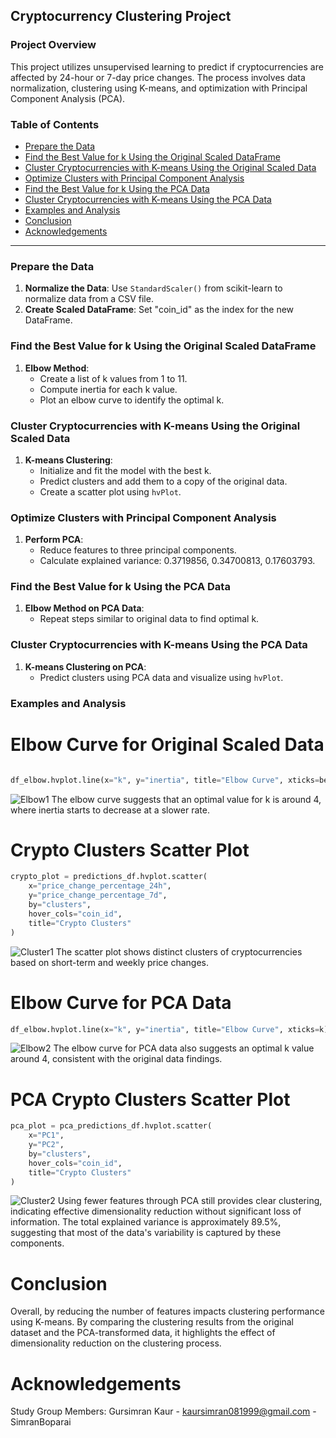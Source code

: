 ## Cryptocurrency Clustering Project

### Project Overview

This project utilizes unsupervised learning to predict if cryptocurrencies are affected by 24-hour or 7-day price changes. The process involves data normalization, clustering using K-means, and optimization with Principal Component Analysis (PCA).

### Table of Contents
- [Prepare the Data](#prepare-the-data)
- [Find the Best Value for k Using the Original Scaled DataFrame](#find-the-best-value-for-k-using-the-original-scaled-dataframe)
- [Cluster Cryptocurrencies with K-means Using the Original Scaled Data](#cluster-cryptocurrencies-with-k-means-using-the-original-scaled-data)
- [Optimize Clusters with Principal Component Analysis](#optimize-clusters-with-principal-component-analysis)
- [Find the Best Value for k Using the PCA Data](#find-the-best-value-for-k-using-the-pca-data)
- [Cluster Cryptocurrencies with K-means Using the PCA Data](#cluster-cryptocurrencies-with-k-means-using-the-pca-data)
- [Examples and Analysis](#examples-and-analysis)
- [Conclusion](#conclusion)
- [Acknowledgements](#acknowledgements)

---

### Prepare the Data

1. **Normalize the Data**: Use `StandardScaler()` from scikit-learn to normalize data from a CSV file.
2. **Create Scaled DataFrame**: Set "coin_id" as the index for the new DataFrame.

### Find the Best Value for k Using the Original Scaled DataFrame

1. **Elbow Method**:
   - Create a list of k values from 1 to 11.
   - Compute inertia for each k value.
   - Plot an elbow curve to identify the optimal k.

### Cluster Cryptocurrencies with K-means Using the Original Scaled Data

1. **K-means Clustering**:
   - Initialize and fit the model with the best k.
   - Predict clusters and add them to a copy of the original data.
   - Create a scatter plot using `hvPlot`.

### Optimize Clusters with Principal Component Analysis

1. **Perform PCA**:
   - Reduce features to three principal components.
   - Calculate explained variance: 0.3719856, 0.34700813, 0.17603793.

### Find the Best Value for k Using the PCA Data

1. **Elbow Method on PCA Data**:
   - Repeat steps similar to original data to find optimal k.

### Cluster Cryptocurrencies with K-means Using the PCA Data

1. **K-means Clustering on PCA**:
   - Predict clusters using PCA data and visualize using `hvPlot`.

### Examples and Analysis

# Elbow Curve for Original Scaled Data
```python

df_elbow.hvplot.line(x="k", y="inertia", title="Elbow Curve", xticks=best_k)
```
![Elbow1](https://github.com/omidk414/CryptoClustering/blob/main/images/elbow1.png)
The elbow curve suggests that an optimal value for k is around 4, where inertia starts to decrease at a slower rate.

# Crypto Clusters Scatter Plot
```python
crypto_plot = predictions_df.hvplot.scatter(
    x="price_change_percentage_24h",
    y="price_change_percentage_7d",
    by="clusters",
    hover_cols="coin_id",
    title="Crypto Clusters"
)
```
![Cluster1](https://github.com/omidk414/CryptoClustering/blob/main/images/cluster1.png)
The scatter plot shows distinct clusters of cryptocurrencies based on short-term and weekly price changes.

# Elbow Curve for PCA Data
```python
df_elbow.hvplot.line(x="k", y="inertia", title="Elbow Curve", xticks=k)
```
![Elbow2](https://github.com/omidk414/CryptoClustering/blob/main/images/elbow2.png)
The elbow curve for PCA data also suggests an optimal k value around 4, consistent with the original data findings.

# PCA Crypto Clusters Scatter Plot
```python
pca_plot = pca_predictions_df.hvplot.scatter(
    x="PC1",
    y="PC2",
    by="clusters",
    hover_cols="coin_id",
    title="Crypto Clusters"
)
```
![Cluster2](https://github.com/omidk414/CryptoClustering/blob/main/images/cluster2.png)
Using fewer features through PCA still provides clear clustering, indicating effective dimensionality reduction without significant loss of information. The total explained variance is approximately 89.5%, suggesting that most of the data's variability is captured by these components.

# Conclusion
Overall, by reducing the number of features impacts clustering performance using K-means. By comparing the clustering results from the original dataset and the PCA-transformed data, it highlights the effect of dimensionality reduction on the clustering process.

# Acknowledgements
Study Group Members:
    Gursimran Kaur - kaursimran081999@gmail.com - SimranBoparai
